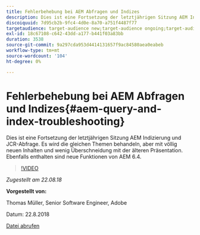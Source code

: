 ```yaml
---
title: Fehlerbehebung bei AEM Abfragen und Indizes
description: Dies ist eine Fortsetzung der letztjährigen Sitzung AEM Indizierung und JCR-Abfrage (Link unten). Es wird die gleichen Themen behandeln, aber mit völlig neuen Inhalten und wenig Überschneidung mit der älteren Präsentation. Ebenfalls enthalten sind neue Funktionen von AEM 6.4.
discoiquuid: 7d95cb2b-9fc4-4d0e-8a70-a751f4487f77
targetaudience: target-audience new;target-audience ongoing;target-audience upgrader
exl-id: 18c67108-c642-43dd-a177-b441f03a83bb
duration: 3538
source-git-commit: 9a297cda953d4414131657f9ac84580aea0eabeb
workflow-type: tm+mt
source-wordcount: '104'
ht-degree: 0%

---
```


# Fehlerbehebung bei AEM Abfragen und Indizes{#aem-query-and-index-troubleshooting}

Dies ist eine Fortsetzung der letztjährigen Sitzung AEM Indizierung und JCR-Abfrage. Es wird die gleichen Themen behandeln, aber mit völlig neuen Inhalten und wenig Überschneidung mit der älteren Präsentation. Ebenfalls enthalten sind neue Funktionen von AEM 6.4.

>[!VIDEO](https://video.tv.adobe.com/v/23429/?quality=0)

*Zugestellt am 22.08.18*

**Vorgestellt von:**

Thomas Müller, Senior Software Engineer, Adobe

Datum: 22.8.2018

[Datei abrufen](assets/aem-gems-aem-queryandindextroubleshooting-08222018.pdf)
<!--
[Get back to the Overview](https://helpx.adobe.com/experience-manager/kt/eseminars/gems/aem-index.html)
-->

